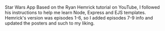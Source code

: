 Star Wars App
Based on the Ryan Hemrick tutorial on YouTube, I followed his instructions to help me learn Node, Express and EJS templates. 
Hemrick's version was episodes 1-6, so I added episodes 7-9 info and updated the posters and such to my liking. 
